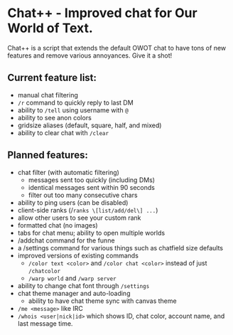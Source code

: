 # Chat++ - Improved chat for Our World of Text.
Chat++ is a script that extends the default OWOT chat to have tons
of new features and remove various annoyances. Give it a shot!

## Current feature list:
* manual chat filtering
* `/r` command to quickly reply to last DM
* ability to `/tell` using username with `@`
* ability to see anon colors
* gridsize aliases (default, square, half, and mixed)
* ability to clear chat with `/clear`

## Planned features:
* chat filter (with automatic filtering)
    * messages sent too quickly (including DMs)
    * identical messages sent within 90 seconds
    * filter out too many consecutive chars
* ability to ping users (can be disabled)
* client-side ranks (/`ranks \[list/add/del\] ...`)
* allow other users to see your custom rank
* formatted chat (no images)
* tabs for chat menu; ability to open multiple worlds
* /addchat command for the funne
* a /settings command for various things such as chatfield size defaults
* improved versions of existing commands
    * `/color text <color>` and `/color chat <color>` instead of just `/chatcolor`
    * `/warp world` and `/warp server`
* ability to change chat font through `/settings`
* chat theme manager and auto-loading
    * ability to have chat theme sync with canvas theme
* `/me <message>` like IRC
* `/whois <user|nick|id>` which shows ID, chat color, account name, and last message time.
